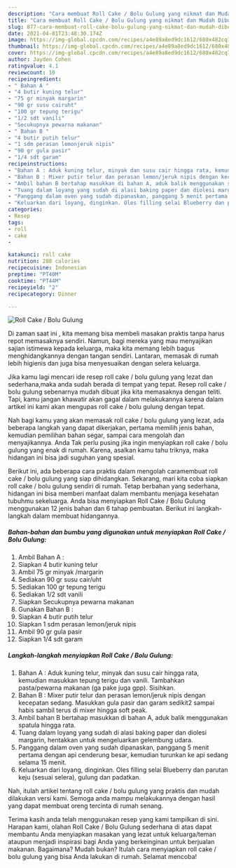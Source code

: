 ```yaml
---
description: "Cara membuat Roll Cake / Bolu Gulung yang nikmat dan Mudah Dibuat"
title: "Cara membuat Roll Cake / Bolu Gulung yang nikmat dan Mudah Dibuat"
slug: 877-cara-membuat-roll-cake-bolu-gulung-yang-nikmat-dan-mudah-dibuat
date: 2021-04-01T23:48:30.174Z
image: https://img-global.cpcdn.com/recipes/a4e89a8ed9dc1612/680x482cq70/roll-cake-bolu-gulung-foto-resep-utama.jpg
thumbnail: https://img-global.cpcdn.com/recipes/a4e89a8ed9dc1612/680x482cq70/roll-cake-bolu-gulung-foto-resep-utama.jpg
cover: https://img-global.cpcdn.com/recipes/a4e89a8ed9dc1612/680x482cq70/roll-cake-bolu-gulung-foto-resep-utama.jpg
author: Jayden Cohen
ratingvalue: 4.1
reviewcount: 10
recipeingredient:
- " Bahan A "
- "4 butir kuning telur"
- "75 gr minyak margarin"
- "90 gr susu cairuht"
- "100 gr tepung terigu"
- "1/2 sdt vanili"
- "Secukupnya pewarna makanan"
- " Bahan B "
- "4 butir putih telur"
- "1 sdm perasan lemonjeruk nipis"
- "90 gr gula pasir"
- "1/4 sdt garam"
recipeinstructions:
- "Bahan A : Aduk kuning telur, minyak dan susu cair hingga rata, kemudian masukkan tepung terigu dan vanili. Tambahkan pasta/pewarna makanan (ga pake juga gpp). Sisihkan."
- "Bahan B : Mixer putir telur dan perasan lemon/jeruk nipis dengan kecepatan sedang. Masukkan gula pasir dan garam sedikit2 sampai habis sambil terus di mixer hingga soft peak."
- "Ambil bahan B bertahap masukkan di bahan A, aduk balik menggunakan spatula hingga rata."
- "Tuang dalam loyang yang sudah di alasi baking paper dan diolesi margarin, hentakkan untuk mengeluarkan gelembung udara."
- "Panggang dalam oven yang sudah dipanaskan, panggang 5 menit pertama dengan api cenderung besar, kemudian turunkan ke api sedang selama 15 menit."
- "Keluarkan dari loyang, dinginkan. Oles filling selai Blueberry dan parutan keju (sesuai selera), gulung dan padatkan."
categories:
- Resep
tags:
- roll
- cake
- 

katakunci: roll cake  
nutrition: 288 calories
recipecuisine: Indonesian
preptime: "PT40M"
cooktime: "PT44M"
recipeyield: "2"
recipecategory: Dinner

---
```



![Roll Cake / Bolu Gulung](https://img-global.cpcdn.com/recipes/a4e89a8ed9dc1612/680x482cq70/roll-cake-bolu-gulung-foto-resep-utama.jpg)

Di zaman  saat ini , kita memang bisa membeli masakan praktis tanpa harus repot memasaknya sendiri. Namun, bagi mereka yang mau menyajikan sajian istimewa kepada keluarga, maka kita memang lebih bagus menghidangkannya dengan tangan sendiri. Lantaran, memasak di rumah lebih higienis dan juga bisa menyesuaikan dengan selera keluarga.

Jika kamu lagi mencari ide resep roll cake / bolu gulung yang lezat dan sederhana,maka anda sudah berada di tempat yang tepat. Resep roll cake / bolu gulung  sebenarnya mudah dibuat jika kita memasaknya dengan teliti. Tapi, kamu jangan khawatir akan gagal dalam melakukannya 
karena dalam artikel ini kami akan mengupas roll cake / bolu gulung dengan tepat.  



Nah bagi kamu yang akan memasak roll cake / bolu gulung yang lezat, ada beberapa langkah yang dapat dikerjakan, pertama memilih jenis bahan, kemudian pemilihan bahan segar, sampai cara mengolah dan menyajikannya. Anda Tak perlu pusing jika ingin menyiapkan roll cake / bolu gulung yang enak di rumah. Karena, asalkan kamu  tahu triknya, maka hidangan ini bisa jadi suguhan yang spesial.

Berikut ini, ada beberapa cara praktis  dalam mengolah caramembuat roll cake / bolu gulung yang siap dihidangkan. Sekarang, mari kita coba siapkan roll cake / bolu gulung sendiri di rumah. Tetap berbahan yang sederhana, hidangan ini bisa memberi manfaat dalam membantu menjaga kesehatan tubuhmu sekeluarga. Anda bisa menyiapkan Roll Cake / Bolu Gulung menggunakan 12 jenis bahan dan 6 tahap pembuatan. Berikut ini langkah-langkah dalam membuat hidangannya.

<!--inarticleads1-->

##### Bahan-bahan dan bumbu yang digunakan untuk menyiapkan Roll Cake / Bolu Gulung:

1. Ambil  Bahan A :
1. Siapkan 4 butir kuning telur
1. Ambil 75 gr minyak /margarin
1. Sediakan 90 gr susu cair/uht
1. Sediakan 100 gr tepung terigu
1. Sediakan 1/2 sdt vanili
1. Siapkan Secukupnya pewarna makanan
1. Gunakan  Bahan B :
1. Siapkan 4 butir putih telur
1. Siapkan 1 sdm perasan lemon/jeruk nipis
1. Ambil 90 gr gula pasir
1. Siapkan 1/4 sdt garam




<!--inarticleads2-->

##### Langkah-langkah menyiapkan Roll Cake / Bolu Gulung:

1. Bahan A : Aduk kuning telur, minyak dan susu cair hingga rata, kemudian masukkan tepung terigu dan vanili. Tambahkan pasta/pewarna makanan (ga pake juga gpp). Sisihkan.
1. Bahan B : Mixer putir telur dan perasan lemon/jeruk nipis dengan kecepatan sedang. Masukkan gula pasir dan garam sedikit2 sampai habis sambil terus di mixer hingga soft peak.
1. Ambil bahan B bertahap masukkan di bahan A, aduk balik menggunakan spatula hingga rata.
1. Tuang dalam loyang yang sudah di alasi baking paper dan diolesi margarin, hentakkan untuk mengeluarkan gelembung udara.
1. Panggang dalam oven yang sudah dipanaskan, panggang 5 menit pertama dengan api cenderung besar, kemudian turunkan ke api sedang selama 15 menit.
1. Keluarkan dari loyang, dinginkan. Oles filling selai Blueberry dan parutan keju (sesuai selera), gulung dan padatkan.




Nah, itulah artikel tentang  roll cake / bolu gulung  yang praktis dan mudah dilakukan versi kami. Semoga anda mampu melakukannya dengan hasil yang dapat membuat oreng tercinta di rumah senang. 

Terima kasih anda telah menggunakan resep yang kami tampilkan di sini. Harapan kami, olahan  Roll Cake / Bolu Gulung sederhana di atas dapat membantu Anda menyiapkan masakan yang lezat untuk keluarga/teman ataupun menjadi inspirasi bagi Anda yang berkeinginan untuk berjualan makanan. Bagaimana? Mudah bukan? Itulah cara menyiapkan roll cake / bolu gulung yang bisa Anda lakukan di rumah. Selamat mencoba!

